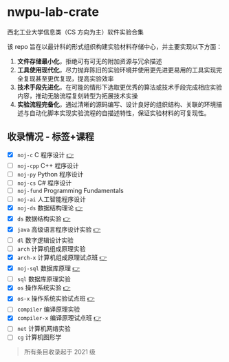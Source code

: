 # nwpu-lab-crate

西北工业大学信息类（CS 方向为主）软件实验合集

该 repo 旨在以最计科的形式组织构建实验材料存储中心，并主要实现以下方面：

1. **文件存储最小化**，拒绝可有可无的附加资源与冗余描述
2. **工具使用现代化**，尽力抛弃陈旧的实验环境并使用更先进更易用的工具实现完全复现甚至更优复现，提高实验效率
3. **技术手段先进化**，在可能的情形下选取更优秀的算法或技术手段完成相应实验内容，推动无脑流程复刻转型为拓展技术实操
4. **实验流程完备化**，通过清晰的源码编写、设计良好的组织结构、关联的环境描述与自动化脚本实现实验流程的自描述特性，保证实验材料的可复现性。

## 收录情况 - 标签+课程

- [x] `noj-c` C 程序设计 [👉](./noj-c/)
- [ ] `noj-cpp` C++ 程序设计
- [ ] `noj-py` Python 程序设计
- [ ] `noj-cs` C# 程序设计
- [ ] `noj-fund` Programming Fundamentals
- [ ] `noj-ai` 人工智能程序设计
- [x] `noj-ds` 数据结构理论 [👉](./noj-ds/)
- [x] `ds` 数据结构实验 [👉](./ds/)
- [x] `java` 高级语言程序设计实验  [👉](./java/)
- [ ] `dl` 数字逻辑设计实验
- [ ] `arch` 计算机组成原理实验
- [x] `arch-x` 计算机组成原理试点班 [👉](https://github.com/NotOnlyMIPS/SimpleMIPS)
- [x] `noj-sql` 数据库原理 [👉](./noj-sql/)
- [ ] `sql` 数据库原理实验
- [x] `os` 操作系统实验 [👉](./os/)
- [x] `os-x` 操作系统实验试点班 [👉](https://github.com/zymelaii/nwpu-os-lab)
- [ ] `compiler` 编译原理实验
- [x] `compiler-x` 编译原理试点班 [👉](https://github.com/zymelaii/SSYC)
- [ ] `net` 计算机网络实验
- [ ] `cg` 计算机图形学

> 所有条目收录起于 2021 级
